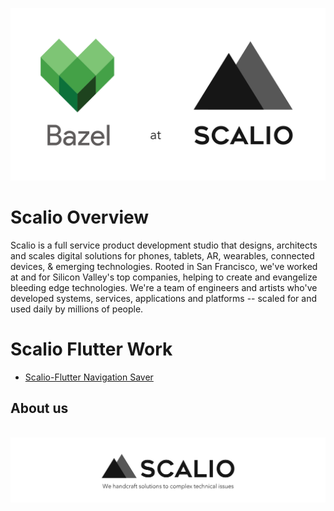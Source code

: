 <!--![Bazel at Scalio](assets/BazelAtScalioCrop.jpg)-->
![Bazel at Scalio](https://raw.githubusercontent.com/scalio/bazel/master/assets/bazel-at-scalio.svg?sanitize=true)

# Scalio Overview

Scalio is a full service product development studio that designs, architects and scales digital solutions for phones, tablets, AR, wearables, connected devices, & emerging technologies. Rooted in San Francisco, we've worked at and for Silicon Valley's top companies, helping to create and evangelize bleeding edge technologies. We're a team of engineers and artists who've developed systems, services, applications and platforms -- scaled for and used daily by millions of people. 

# Scalio Flutter Work

- [Scalio-Flutter Navigation Saver](https://github.com/scalio/flutter_navigation_saver)

## About us
<p align="center">
    <br/>
    <a href="https://scal.io/">
        <img src="https://raw.githubusercontent.com/scalio/bazel/master/assets/scalio-logo.svg?sanitize=true" />
    </a>
    <br/>
</p>
